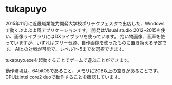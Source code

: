 # tukapuyo
2015年11月に近畿職業能力開発大学校ポリテクフェスタで出店した、Windowsで動くぷよぷよ風アプリケーションです。
開発はVisual studio 2012~2015を使い、画像ライブラリにはDXライブラリを使っています。
拾い物画像、音声を使っていますが、いずれはフリー音源、自作画像を使ったものに置き換える予定です。
AIとの対戦が可能で、レベル1～5までを選択できます。

tukapuyo.exeを起動することでゲームで遊ぶことができます。

動作環境は、64bitOSであること、メモリに2GB以上の空きがあることです。
CPUはintel core2 duoで動作することを確認しています。
